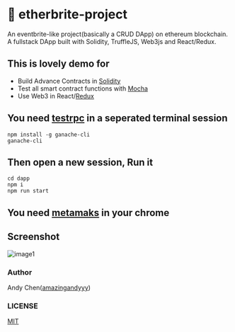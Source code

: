 # 📅 etherbrite-project
An eventbrite-like project(basically a CRUD DApp) on ethereum blockchain. A fullstack DApp built with Solidity, TruffleJS, Web3js and React/Redux.

## This is lovely demo for 
- Build Advance Contracts in [Solidity](https://github.com/amazingandyyy/etherbrite/blob/master/contracts/event-contract/contracts/Event.sol)
- Test all smart contract functions with [Mocha](https://github.com/amazingandyyy/etherbrite/blob/master/contracts/event-contract/test/event.js)
- Use Web3 in React/[Redux](https://github.com/amazingandyyy/etherbrite/blob/master/dapp/src/actions/index.js)

## You need [testrpc](https://github.com/trufflesuite/ganache-cli) in a seperated terminal session
```
npm install -g ganache-cli
ganache-cli
```

## Then open a new session, Run it
```
cd dapp
npm i
npm run start
```

## You need [metamaks](https://metamask.io/) in your chrome

## Screenshot
![image1](https://i.imgur.com/Cciyb4U.png)

### Author 
Andy Chen([amazingandyyy](https://github.com/amazingandyyy))

### LICENSE
[MIT](https://github.com/amazingandyyy/etherbrite/blob/master/LICENSE)
